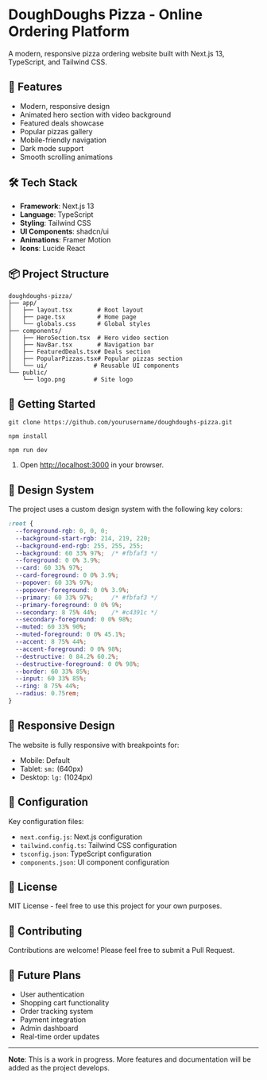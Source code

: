 # DoughDoughs Pizza - Online Ordering Platform

A modern, responsive pizza ordering website built with Next.js 13, TypeScript, and Tailwind CSS.

## 🍕 Features

- Modern, responsive design
- Animated hero section with video background
- Featured deals showcase
- Popular pizzas gallery
- Mobile-friendly navigation
- Dark mode support
- Smooth scrolling animations

## 🛠️ Tech Stack

- **Framework**: Next.js 13
- **Language**: TypeScript
- **Styling**: Tailwind CSS
- **UI Components**: shadcn/ui
- **Animations**: Framer Motion
- **Icons**: Lucide React

## 📦 Project Structure

```tree
doughdoughs-pizza/
├── app/
│   ├── layout.tsx       # Root layout
│   ├── page.tsx         # Home page
│   └── globals.css      # Global styles
├── components/
│   ├── HeroSection.tsx  # Hero video section
│   ├── NavBar.tsx       # Navigation bar
│   ├── FeaturedDeals.tsx# Deals section
│   ├── PopularPizzas.tsx# Popular pizzas section
│   └── ui/             # Reusable UI components
└── public/
    └── logo.png        # Site logo
```

## 🚀 Getting Started

```shell
git clone https://github.com/yourusername/doughdoughs-pizza.git
```

```shell
npm install
```

```shell
npm run dev
```

1. Open [http://localhost:3000](http://localhost:3000) in your browser.

## 🎨 Design System

The project uses a custom design system with the following key colors:

```css
:root {
  --foreground-rgb: 0, 0, 0;
  --background-start-rgb: 214, 219, 220;
  --background-end-rgb: 255, 255, 255;
  --background: 60 33% 97%;  /* #fbfaf3 */
  --foreground: 0 0% 3.9%;
  --card: 60 33% 97%;
  --card-foreground: 0 0% 3.9%;
  --popover: 60 33% 97%;
  --popover-foreground: 0 0% 3.9%;
  --primary: 60 33% 97%;     /* #fbfaf3 */
  --primary-foreground: 0 0% 9%;
  --secondary: 8 75% 44%;    /* #c4391c */
  --secondary-foreground: 0 0% 98%;
  --muted: 60 33% 90%;
  --muted-foreground: 0 0% 45.1%;
  --accent: 8 75% 44%;
  --accent-foreground: 0 0% 98%;
  --destructive: 0 84.2% 60.2%;
  --destructive-foreground: 0 0% 98%;
  --border: 60 33% 85%;
  --input: 60 33% 85%;
  --ring: 8 75% 44%;
  --radius: 0.75rem;
}
```

## 📱 Responsive Design

The website is fully responsive with breakpoints for:

- Mobile: Default
- Tablet: `sm:` (640px)
- Desktop: `lg:` (1024px)

## 🔧 Configuration

Key configuration files:

- `next.config.js`: Next.js configuration
- `tailwind.config.ts`: Tailwind CSS configuration
- `tsconfig.json`: TypeScript configuration
- `components.json`: UI component configuration

## 📄 License

MIT License - feel free to use this project for your own purposes.

## 🤝 Contributing

Contributions are welcome! Please feel free to submit a Pull Request.

## 🔮 Future Plans

- User authentication
- Shopping cart functionality
- Order tracking system
- Payment integration
- Admin dashboard
- Real-time order updates

---

**Note**: This is a work in progress. More features and documentation will be added as the project develops.
